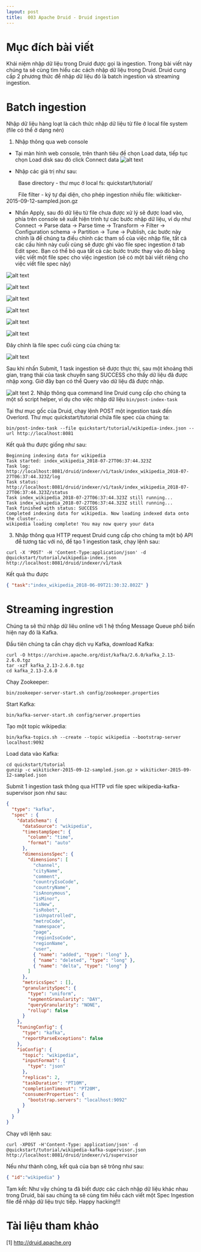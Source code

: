 ```yaml
---
layout: post
title:  003 Apache Druid - Druid ingestion
---
```

# Mục đích bài viết
Khái niệm nhập dữ liệu trong Druid được gọi là ingestion. Trong bài viết này chúng ta sẽ cùng tìm hiểu các cách nhập dữ liệu trong Druid.
Druid cung cấp 2 phương thức để nhập dữ liệu đó là batch ingestion và streaming ingestion.

# Batch ingestion
Nhập dữ liệu hàng loạt là cách thức nhập dữ liệu từ file ở local file system (file có thể ở dạng nén)
1. Nhập thông qua web console
- Tại màn hình web console, trên thanh tiêu đề chọn Load data, tiếp tục chọn Load disk sau đó click Connect data
![alt text](https://druid.apache.org/docs/latest/assets/tutorial-batch-data-loader-01.png)

- Nhập các giá trị như sau: 

&emsp;&emsp; Base directory - thư mục ở local fs: quickstart/tutorial/

&emsp;&emsp; File filter - ký tự đại diện, cho phép ingestion nhiều file: wikiticker-2015-09-12-sampled.json.gz
- Nhấn Apply, sau đó dữ liệu từ file chưa được xử lý sẽ được load vào, phía trên console sẽ xuất hiện trình tự các bước nhập dữ liệu, ví dụ như Connect -> Parse data -> Parse time -> Transform -> Filter -> Configuration schema -> Partition -> Tune -> Publish, các bước này chính là để chúng ta điều chỉnh các tham số của việc nhập file, tất cả các cấu hình này cuối cùng sẽ được ghi vào file spec ingestion ở tab Edit spec. Bạn có thể bỏ qua tất cả các bước trước thay vào đó bằng việc viết một file spec cho việc ingestion (sẽ có một bài viết riêng cho việc viết file spec này)

![alt text](https://druid.apache.org/docs/latest/assets/tutorial-batch-data-loader-02.png)

![alt text](https://druid.apache.org/docs/latest/assets/tutorial-batch-data-loader-03.png)

![alt text](https://druid.apache.org/docs/latest/assets/tutorial-batch-data-loader-04.png)

![alt text](https://druid.apache.org/docs/latest/assets/tutorial-batch-data-loader-05.png)

![alt text](https://druid.apache.org/docs/latest/assets/tutorial-batch-data-loader-06.png)

![alt text](https://druid.apache.org/docs/latest/assets/tutorial-batch-data-loader-07.png)

Đây chính là file spec cuối cùng của chúng ta:

![alt text](https://druid.apache.org/docs/latest/assets/tutorial-batch-data-loader-08.png)

Sau khi nhấn Submit, 1 task ingestion sẽ được thực thi, sau một khoảng thời gian, trạng thái của task chuyển sang SUCCESS cho thấy dữ liệu đã được nhập xong. Giờ đây bạn có thể Query vào dữ liệu đã được nhập. 

![alt text](https://druid.apache.org/docs/latest/assets/tutorial-batch-data-loader-09.png)
2. Nhập thông qua command line
Druid cung cấp cho chúng ta một số script helper, ví dụ cho việc nhập dữ liệu <code>bin/post-index-task</code>

Tại thư mục gốc của Druid, chạy lệnh POST một ingestion task đến Overlord. Thư mục quickstart/tutorial chứa file spec của chúng ta:
```shell
bin/post-index-task --file quickstart/tutorial/wikipedia-index.json --url http://localhost:8081
```
Kết quả thu được giống như sau: 
```shell
Beginning indexing data for wikipedia
Task started: index_wikipedia_2018-07-27T06:37:44.323Z
Task log:     http://localhost:8081/druid/indexer/v1/task/index_wikipedia_2018-07-27T06:37:44.323Z/log
Task status:  http://localhost:8081/druid/indexer/v1/task/index_wikipedia_2018-07-27T06:37:44.323Z/status
Task index_wikipedia_2018-07-27T06:37:44.323Z still running...
Task index_wikipedia_2018-07-27T06:37:44.323Z still running...
Task finished with status: SUCCESS
Completed indexing data for wikipedia. Now loading indexed data onto the cluster...
wikipedia loading complete! You may now query your data
```
3. Nhập thông qua HTTP request
Druid cung cấp cho chúng ta một bộ API để tương tác với nó, để tạo 1 ingestion task, chạy lệnh sau: 
```shell
curl -X 'POST' -H 'Content-Type:application/json' -d @quickstart/tutorial/wikipedia-index.json http://localhost:8081/druid/indexer/v1/task
```
Kết quả thu được
```json
{ "task":"index_wikipedia_2018-06-09T21:30:32.802Z" }
```

# Streaming ingrestion
Chúng ta sẽ thử nhập dữ liêu online với 1 hệ thống Message Queue phổ biến hiện nay đó là Kafka.

Đầu tiên chúng ta cần chạy dịch vụ Kafka, download Kafka:
```shell
curl -O https://archive.apache.org/dist/kafka/2.6.0/kafka_2.13-2.6.0.tgz
tar -xzf kafka_2.13-2.6.0.tgz
cd kafka_2.13-2.6.0
```

Chạy Zookeeper: 
```shell
bin/zookeeper-server-start.sh config/zookeeper.properties
```

Start Kafka: 
```shell
bin/kafka-server-start.sh config/server.properties
```
Tạo một topic wikipedia: 
```shell
bin/kafka-topics.sh --create --topic wikipedia --bootstrap-server localhost:9092
```

Load data vào Kafka: 
```shell
cd quickstart/tutorial
gunzip -c wikiticker-2015-09-12-sampled.json.gz > wikiticker-2015-09-12-sampled.json
```

Submit 1 ingestion task thông qua HTTP vơi file spec wikipedia-kafka-supervisor json như sau: 
```json
{
  "type": "kafka",
  "spec" : {
    "dataSchema": {
      "dataSource": "wikipedia",
      "timestampSpec": {
        "column": "time",
        "format": "auto"
      },
      "dimensionsSpec": {
        "dimensions": [
          "channel",
          "cityName",
          "comment",
          "countryIsoCode",
          "countryName",
          "isAnonymous",
          "isMinor",
          "isNew",
          "isRobot",
          "isUnpatrolled",
          "metroCode",
          "namespace",
          "page",
          "regionIsoCode",
          "regionName",
          "user",
          { "name": "added", "type": "long" },
          { "name": "deleted", "type": "long" },
          { "name": "delta", "type": "long" }
        ]
      },
      "metricsSpec" : [],
      "granularitySpec": {
        "type": "uniform",
        "segmentGranularity": "DAY",
        "queryGranularity": "NONE",
        "rollup": false
      }
    },
    "tuningConfig": {
      "type": "kafka",
      "reportParseExceptions": false
    },
    "ioConfig": {
      "topic": "wikipedia",
      "inputFormat": {
        "type": "json"
      },
      "replicas": 2,
      "taskDuration": "PT10M",
      "completionTimeout": "PT20M",
      "consumerProperties": {
        "bootstrap.servers": "localhost:9092"
      }
    }
  }
}
```

Chạy với lệnh sau:
```shell
curl -XPOST -H'Content-Type: application/json' -d @quickstart/tutorial/wikipedia-kafka-supervisor.json http://localhost:8081/druid/indexer/v1/supervisor
```

Nếu như thành công, kết quả của bạn sẽ trông như sau:
```json
{ "id":"wikipedia" }
```

Tạm kết: Như vậy chúng ta đã biết được các cách nhập dữ liệu khác nhau trong Druid, bài sau chúng ta sẽ cùng tìm hiểu cách viết một Spec Ingestion file để nhập dữ liệu trực tiếp. Happy hacking!!!
# Tài liệu tham khảo
[1] <a href="http://druid.apache.org">http://druid.apache.org</a>